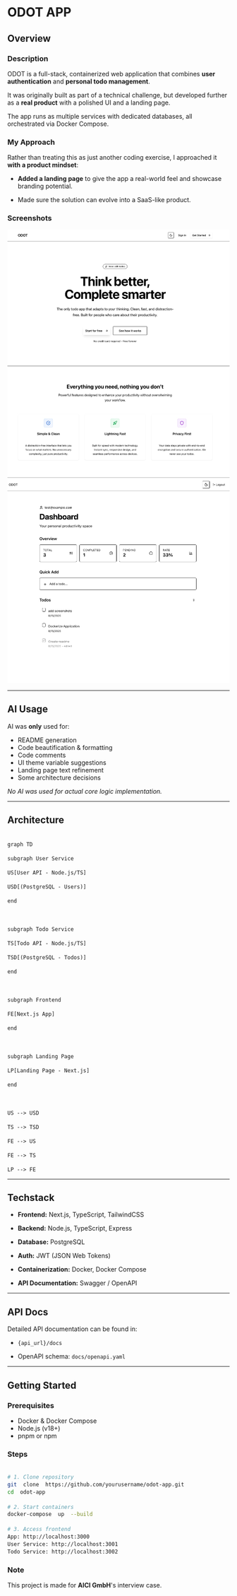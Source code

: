 # ODOT APP

  

## Overview

  

### Description

ODOT is a full-stack, containerized web application that combines **user authentication** and **personal todo management**.

It was originally built as part of a technical challenge, but developed further as a **real product** with a polished UI and a landing page.

The app runs as multiple services with dedicated databases, all orchestrated via Docker Compose.

  

### My Approach

Rather than treating this as just another coding exercise, I approached it **with a product mindset**:

-  **Added a landing page** to give the app a real-world feel and showcase branding potential.

- Made sure the solution can evolve into a SaaS-like product.

  

### Screenshots
 ![Landing Page](screenshots/landing.jpeg)  
 ![Todo Dashboard](screenshots/dashboard.jpeg)

---

  
## AI Usage

AI was **only** used for:

- README generation
- Code beautification & formatting
- Code comments
- UI theme variable suggestions
- Landing page text refinement
- Some architecture decisions 

_No AI was used for actual core logic implementation._

---


## Architecture

```mermaid

graph TD

subgraph User Service

US[User API - Node.js/TS]

USD[(PostgreSQL - Users)]

end

  

subgraph Todo Service

TS[Todo API - Node.js/TS]

TSD[(PostgreSQL - Todos)]

end

  

subgraph Frontend

FE[Next.js App]

end

  

subgraph Landing Page

LP[Landing Page - Next.js]

end

  

US --> USD

TS --> TSD

FE --> US

FE --> TS

LP --> FE

```

  

---

  

## Techstack

-  **Frontend:** Next.js, TypeScript, TailwindCSS

-  **Backend:** Node.js, TypeScript, Express

-  **Database:** PostgreSQL

-  **Auth:** JWT (JSON Web Tokens)

-  **Containerization:** Docker, Docker Compose

-  **API Documentation:** Swagger / OpenAPI

  

---

  

## API Docs

Detailed API documentation can be found in:

-  `{api_url}/docs`

- OpenAPI schema: `docs/openapi.yaml`

  

---

  

## Getting Started

  

### Prerequisites

- Docker & Docker Compose
- Node.js (v18+)
- pnpm or npm

  

### Steps

```bash

# 1. Clone repository
git  clone  https://github.com/yourusername/odot-app.git
cd  odot-app

# 2. Start containers
docker-compose  up  --build

# 3. Access frontend
App: http://localhost:3000
User Service: http://localhost:3001
Todo Service: http://localhost:3002
```


###  Note

This project is made for **AICI GmbH**'s interview case. 